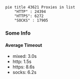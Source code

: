 
```mermaid
pie title 43621 Proxies in list
    "HTTP" : 24394
    "HTTPS": 6272
    "SOCKS" : 17905
```

### Some Info
#### Average Timeout

- mixed: 3.0s
- http: 1.5s
- https: 8.6s
- socks: 6.2s